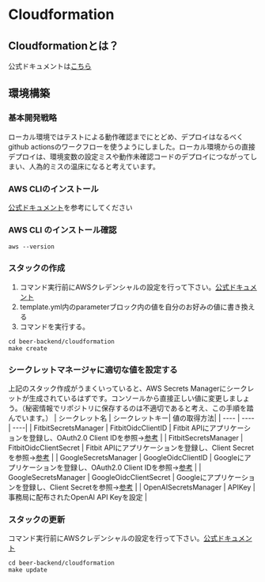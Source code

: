 # Cloudformation

## Cloudformationとは？
公式ドキュメントは[こちら](https://docs.aws.amazon.com/ja_jp/AWSCloudFormation/latest/UserGuide/Welcome.html)

## 環境構築
### 基本開発戦略
ローカル環境ではテストによる動作確認までにとどめ、デプロイはなるべくgithub actionsのワークフローを使うようにしました。ローカル環境からの直接デプロイは、環境変数の設定ミスや動作未確認コードのデプロイにつながってしまい、人為的ミスの温床になると考えています。
### AWS CLIのインストール
[公式ドキュメント](https://docs.aws.amazon.com/ja_jp/cli/latest/userguide/getting-started-install.html)を参考にしてください
### AWS CLI のインストール確認
```
aws --version
```
### スタックの作成
1. コマンド実行前にAWSクレデンシャルの設定を行って下さい。[公式ドキュメント](https://docs.aws.amazon.com/ja_jp/cli/latest/userguide/cli-configure-envvars.html)
2. template.yml内のparameterブロック内の値を自分のお好みの値に書き換える
3. コマンドを実行する。
```
cd beer-backend/cloudformation
make create
```

### シークレットマネージャに適切な値を設定する
上記のスタック作成がうまくいっていると、AWS Secrets Managerにシークレットが生成されているはずです。コンソールから直接正しい値に変更しましょう。（秘密情報でリポジトリに保存するのは不適切であると考え、この手順を踏んでいます。）
| シークレット名 | シークレットキー| 値の取得方法|
| ---- | ---- | ----|
| FitbitSecretsManager | FitbitOidcClientID | Fitbit APIにアプリケーションを登録し、OAuth2.0 Client IDを参照→[参考](https://dev.fitbit.com/build/reference/web-api/developer-guide/getting-started/) |
| FitbitSecretsManager | FitbitOidcClientSecret | Fitbit APIにアプリケーションを登録し、Client Secretを参照→[参考](https://dev.fitbit.com/build/reference/web-api/developer-guide/getting-started/)  |
| GoogleSecretsManager | GoogleOidcClientID | Googleにアプリケーションを登録し、OAuth2.0 Client IDを参照→[参考](https://developers.google.com/identity/openid-connect/openid-connect?hl=ja) |
| GoogleSecretsManager | GoogleOidcClientSecret | Googleにアプリケーションを登録し、Client Secretを参照→[参考](https://developers.google.com/identity/openid-connect/openid-connect?hl=ja)  |
| OpenAISecretsManager | APIKey | 事務局に配布されたOpenAI API Keyを設定 |

### スタックの更新
コマンド実行前にAWSクレデンシャルの設定を行って下さい。[公式ドキュメント](https://docs.aws.amazon.com/ja_jp/cli/latest/userguide/cli-configure-envvars.html)
```
cd beer-backend/cloudformation
make update
```
